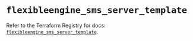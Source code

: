 # `flexibleengine_sms_server_template`

Refer to the Terraform Registry for docs: [`flexibleengine_sms_server_template`](https://registry.terraform.io/providers/flexibleenginecloud/flexibleengine/1.46.0/docs/resources/sms_server_template).

